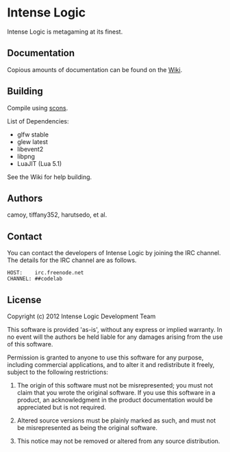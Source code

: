 # Intense Logic
Intense Logic is metagaming at its finest.

## Documentation
Copious amounts of documentation can be found on the [Wiki](https://github.com/TheCodeLab/IntenseLogic/wiki).

## Building
Compile using [scons](http://scons.org/).

List of Dependencies:
* glfw stable
* glew latest
* libevent2
* libpng
* LuaJIT (Lua 5.1)

See the Wiki for help building.

## Authors
camoy, tiffany352, harutsedo, et al.

## Contact
You can contact the developers of Intense Logic by joining the IRC channel.
The details for the IRC channel are as follows.

    HOST:    irc.freenode.net
    CHANNEL: ##codelab

## License
Copyright (c) 2012 Intense Logic Development Team

This software is provided 'as-is', without any express or implied
warranty. In no event will the authors be held liable for any damages
arising from the use of this software.

Permission is granted to anyone to use this software for any purpose,
including commercial applications, and to alter it and redistribute it
freely, subject to the following restrictions:

1. The origin of this software must not be misrepresented; you must not
claim that you wrote the original software. If you use this software
in a product, an acknowledgment in the product documentation would be
appreciated but is not required.

2. Altered source versions must be plainly marked as such, and must not be
misrepresented as being the original software.

3. This notice may not be removed or altered from any source
distribution.
